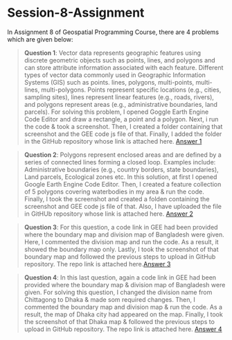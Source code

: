 # Session-8-Assignment

In Assignment 8 of Geospatial Programming Course, there are 4 problems which are given below:

>**Question 1**: Vector data represents geographic features using discrete geometric objects such as points, lines, and polygons and can store attribute information associated with each feature. Different types of vector data commonly used in Geographic Information Systems (GIS) such as points. lines, polygons, multi-points, multi-lines, multi-polygons. Points represent specific locations (e.g., cities, sampling sites), lines represent linear features (e.g., roads, rivers), and polygons represent areas (e.g., administrative boundaries, land parcels). For solving this problem, I opened Goggle Earth Engine Code Editor and draw a rectangle, a point and a polygon. Next, i run the code & took a screenshot. Then, I created a folder containing that screenshot and the GEE code js file of that. Finally, I added the folder in the GitHub repository whose link is attached here.
[Answer 1](https://github.com/t-anikaa/Session-8-Assignment/tree/main/Assignment%208%20(Q%26A-1)) 

>**Question 2**: Polygons represent enclosed areas and are defined by a series of connected lines forming a closed loop. Examples include: Administrative boundaries (e.g., country borders, state boundaries), Land parcels, Ecological zones etc. In this solution, at first I opened Google Earth Engine Code Editor. Then, I created a feature collection of 5 polygons covering waterbodies in my area & run the code. Finally, I took the screenshot and created a folden containing the screenshot and GEE code js file of that. Also, I have uploaded the file in GitHUb repository whose link is attached here.
[Answer 2](https://github.com/t-anikaa/Session-8-Assignment/tree/main/Assignment%208%20(Q%26A-2))

>**Question 3**: For this question, a code link in GEE had been provided where the boundary map and division map of Bangladesh were given. Here, I commented the division map and run the code. As a result, it showed the boundary map only. Lastly, I took the screenshot of that boundary map and followed the previous steps to upload in GitHub repository. The repo link is attached here.[Answer 3](https://github.com/t-anikaa/Session-8-Assignment/tree/main/Assignment%208%20(Q%26A-3))

>**Question 4**: In this last question, again a code link in GEE had been provided where the boundary map & division map of Bangladesh were given. For solving this question, I changed the division name from Chittagong to Dhaka & made som required changes. Then, I commented the boundary map and division map & run the code. As a result, the map of Dhaka city had appeared on the map. Finally, I took the screenshot of that Dhaka map & followed the previous steps to upload in GitHub repository. The repo link is attached here.
[Answer 4](https://github.com/t-anikaa/Session-8-Assignment/tree/main/Assignment%208%20(Q%26A-4))
